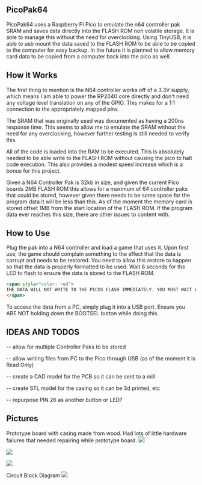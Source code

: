 ## PicoPak64

PicoPak64 uses a Raspberry Pi Pico to emulate the n64 controller pak SRAM and saves data directly into the FLASH ROM non volatile storage. It is able to manage this without the need for overclocking. Using TinyUSB, it is able to usb mount the data saved to the FLASH ROM to be able to be copied to the computer for easy backup. In the future it is planned to allow memory card data to be copied from a computer back into the pico as well.

## How it Works

The first thing to mention is the N64 controller works off of a 3.3V supply, which means I am able to power the RP2040 core directly and don't need any voltage level translation on any of the GPIO. This makes for a 1:1 connection to the appropriately mapped pins.

The SRAM that was originally used was documented as having a 200ns response time. This seems to allow me to emulate the SRAM without the need for any overclocking, however further testing is still needed to verify this.

All of the code is loaded into the RAM to be executed. This is absolutely needed to be able write to the FLASH ROM without causing the pico to halt code execution. This also provides a modest speed increase which is a bonus for this project.

Given a N64 Controller Pak is 32kb in size, and given the current Pico boards 2MB FLASH ROM this allows for a maximum of 64 controller paks that could be stored, however given there needs to be some space for the program data it will be less than this. As of the moment the memory card is stored offset 1MB from the start location of the FLASH ROM. If the program data ever reaches this size, there are other issues to content with.

## How to Use

Plug the pak into a N64 controller and load a game that uses it. Upon first use, the game should complain something to the effect that the data is corrupt and needs to be restored. You need to allow this restore to happen so that the data is properly formatted to be used. Wait 6 seconds for the LED to flash to ensure the data is stored to the FLASH ROM.

```html
<span style="color: red">
THE DATA WILL NOT WRITE TO THE PICOS FLASH IMMEDIATELY. YOU MUST WAIT APPROXIMATELY 6 SECONDS FOR THE LED TO FLASH ON AND THEN OFF TO ENSURE DATA IT PROPERLY STORED TO THE FLASH ROM. IF YOU DO NOT WAIT FOR THIS YOU WILL LOOSE YOUR DATA. YOU MUST DO THIS EVERYTIME YOU SAVE A GAME.
</span>
```

To access the data from a PC, simply plug it into a USB port. Ensure you ARE NOT holding down the BOOTSEL button while doing this.

## IDEAS AND TODOS

-- allow for multiple Controller Paks to be stored

-- allow writing files from PC to the Pico through USB (as of the moment it is Read Only)

-- create a CAD model for the PCB so it can be sent to a mill

-- create STL model for the casing so it can be 3d printed, etc

-- repurpose PIN 26 as another button or LED? 


## Pictures

Prototype board with casing made from wood. Had lots of little hardware failures that needed repairing while prototype board.
![](https://raw.githubusercontent.com/Nedemai/PicoPak64/main/Images/IMG_0149.JPG)

![](https://raw.githubusercontent.com/Nedemai/PicoPak64/main/Images/IMG_0150.JPG)

![](https://raw.githubusercontent.com/Nedemai/PicoPak64/main/Images/IMG_0151.JPG)

Circuit Block Diagram
![](https://raw.githubusercontent.com/Nedemai/PicoPak64/main/Images/PicoPak64_block_diagram.png)